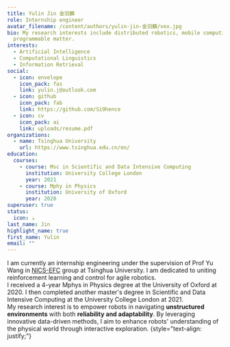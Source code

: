 ```yaml
---
title: Yulin Jin 金羽麟
role: Internship engineer
avatar_filename: /content/authors/yulin-jin-金羽麟/vex.jpg
bio: My research interests include distributed robotics, mobile computing and
  programmable matter.
interests:
  - Artificial Intelligence
  - Computational Linguistics
  - Information Retrieval
social:
  - icon: envelope
    icon_pack: fas
    link: yulin.j@outlook.com
  - icon: github
    icon_pack: fab
    link: https://github.com/Si9hence
  - icon: cv
    icon_pack: ai
    link: uploads/resume.pdf
organizations:
  - name: Tsinghua University
    url: https://www.tsinghua.edu.cn/en/
education:
  courses:
    - course: Msc in Scientific and Data Intensive Computing
      institution: University College London
      year: 2021
    - course: Mphy in Physics
      institution: University of Oxford
      year: 2020
superuser: true
status:
  icon: ☕️
last_name: Jin
highlight_name: true
first_name: Yulin
email: ""
---
```


I am currently an internship engineering under the supervision of Prof Yu Wang in [NICS-EFC](https://nicsefc.ee.tsinghua.edu.cn/) group at Tsinghua University. I am dedicated to uniting reinforcement learning and control for agile robotics.  
I received a 4-year Mphys in Physics degree at the University of Oxford at 2020. I then completed another master's degree in Scientific and Data Intensive Computing at the University College London at 2021.  
My research interest is to empower robots in navigating **unstructured environments** with both **reliability and adaptability**. By leveraging innovative data-driven methods, I aim to enhance robots' understanding of the physical world through interactive exploration.
{style="text-align: justify;"}
